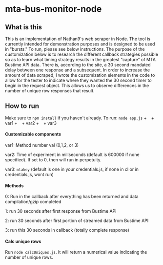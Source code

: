 # mta-bus-monitor-node

## What is this
This is an implementation of Nathan9's web scraper in Node. The tool is currently intended for demonstration purposes and is designed to be used in "bursts." To run, please see below instructions. The purpose of the customization below is to research the different callback strategies possible so as to learn what timing strategy results in the greatest "capture" of MTA Bustime API data. There is, according to the site, a 30 second mandated delay between one response and a subsequent. In order to increase the amount of data scraped, I wrote the customization elements in the code to allow for the tester to indicate where they wanted the 30 second timer to begin in the request object. This allows us to observe differences in the number of unique row responses that result.

## How to run
Make sure to `npm install` if you haven't already. To run: `node app.js` + ` ` +  var1 + ` ` +  var2 + ` ` +  var3


#### Customizable components
var1: Method number val (0,1,2, or 3)

var2: Time of experiment in millseconds (default is 600000 if none specified). If set to 0, then will run in perpetuity.

var3: `mtakey` (default is one in your credentials.js, if none in cl or in credentials.js, wont run)


#### Methods
0: Run in the callback after everything has been returned and data compilation/gzip completed

1: run 30 seconds after first response from Bustime API

2: run 30 seconds after first portion of streamed data from Bustime API

3: run this 30 seconds in callback (totally complete response)


#### Calc unique rows
Run `node calcUniques.js`. It will return a numerical value indicating the number of unique rows.



